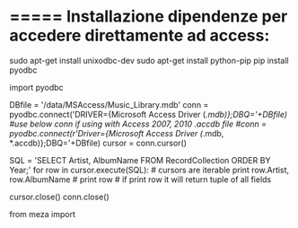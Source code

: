 =====
Installazione dipendenze per accedere direttamente ad access:
=====

sudo apt-get install unixodbc-dev
sudo apt-get install python-pip
pip install pyodbc


import pyodbc

DBfile = '/data/MSAccess/Music_Library.mdb'
conn = pyodbc.connect('DRIVER={Microsoft Access Driver (*.mdb)};DBQ='+DBfile)
#use below conn if using with Access 2007, 2010 .accdb file
#conn = pyodbc.connect(r'Driver={Microsoft Access Driver (*.mdb, *.accdb)};DBQ='+DBfile)
cursor = conn.cursor()

SQL = 'SELECT Artist, AlbumName FROM RecordCollection ORDER BY Year;'
for row in cursor.execute(SQL): # cursors are iterable
    print row.Artist, row.AlbumName
    # print row # if print row it will return tuple of all fields

cursor.close()
conn.close()



from meza import 
